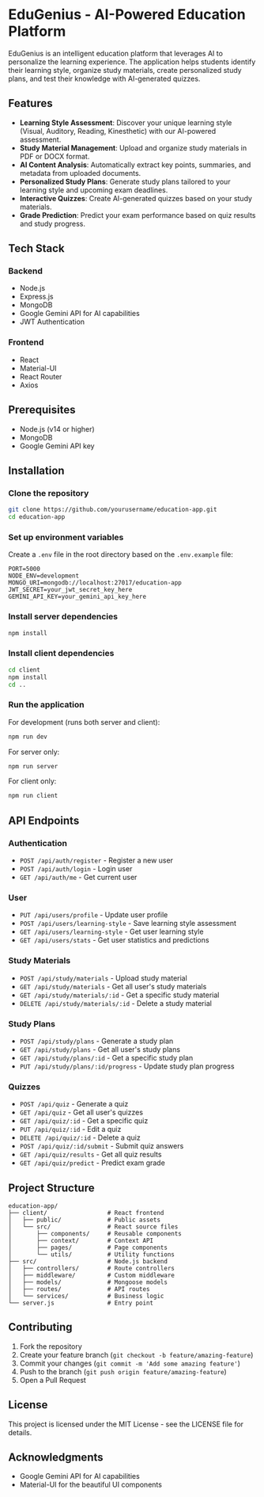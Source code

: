 # EduGenius - AI-Powered Education Platform

EduGenius is an intelligent education platform that leverages AI to personalize the learning experience. The application helps students identify their learning style, organize study materials, create personalized study plans, and test their knowledge with AI-generated quizzes.

## Features

- **Learning Style Assessment**: Discover your unique learning style (Visual, Auditory, Reading, Kinesthetic) with our AI-powered assessment.
- **Study Material Management**: Upload and organize study materials in PDF or DOCX format.
- **AI Content Analysis**: Automatically extract key points, summaries, and metadata from uploaded documents.
- **Personalized Study Plans**: Generate study plans tailored to your learning style and upcoming exam deadlines.
- **Interactive Quizzes**: Create AI-generated quizzes based on your study materials.
- **Grade Prediction**: Predict your exam performance based on quiz results and study progress.

## Tech Stack

### Backend
- Node.js
- Express.js
- MongoDB
- Google Gemini API for AI capabilities
- JWT Authentication

### Frontend
- React
- Material-UI
- React Router
- Axios

## Prerequisites

- Node.js (v14 or higher)
- MongoDB
- Google Gemini API key

## Installation

### Clone the repository
```bash
git clone https://github.com/yourusername/education-app.git
cd education-app
```

### Set up environment variables
Create a `.env` file in the root directory based on the `.env.example` file:
```
PORT=5000
NODE_ENV=development
MONGO_URI=mongodb://localhost:27017/education-app
JWT_SECRET=your_jwt_secret_key_here
GEMINI_API_KEY=your_gemini_api_key_here
```

### Install server dependencies
```bash
npm install
```

### Install client dependencies
```bash
cd client
npm install
cd ..
```

### Run the application
For development (runs both server and client):
```bash
npm run dev
```

For server only:
```bash
npm run server
```

For client only:
```bash
npm run client
```

## API Endpoints

### Authentication
- `POST /api/auth/register` - Register a new user
- `POST /api/auth/login` - Login user
- `GET /api/auth/me` - Get current user

### User
- `PUT /api/users/profile` - Update user profile
- `POST /api/users/learning-style` - Save learning style assessment
- `GET /api/users/learning-style` - Get user learning style
- `GET /api/users/stats` - Get user statistics and predictions

### Study Materials
- `POST /api/study/materials` - Upload study material
- `GET /api/study/materials` - Get all user's study materials
- `GET /api/study/materials/:id` - Get a specific study material
- `DELETE /api/study/materials/:id` - Delete a study material

### Study Plans
- `POST /api/study/plans` - Generate a study plan
- `GET /api/study/plans` - Get all user's study plans
- `GET /api/study/plans/:id` - Get a specific study plan
- `PUT /api/study/plans/:id/progress` - Update study plan progress

### Quizzes
- `POST /api/quiz` - Generate a quiz
- `GET /api/quiz` - Get all user's quizzes
- `GET /api/quiz/:id` - Get a specific quiz
- `PUT /api/quiz/:id` - Edit a quiz
- `DELETE /api/quiz/:id` - Delete a quiz
- `POST /api/quiz/:id/submit` - Submit quiz answers
- `GET /api/quiz/results` - Get all quiz results
- `GET /api/quiz/predict` - Predict exam grade

## Project Structure

```
education-app/
├── client/                 # React frontend
│   ├── public/             # Public assets
│   └── src/                # React source files
│       ├── components/     # Reusable components
│       ├── context/        # Context API
│       ├── pages/          # Page components
│       └── utils/          # Utility functions
├── src/                    # Node.js backend
│   ├── controllers/        # Route controllers
│   ├── middleware/         # Custom middleware
│   ├── models/             # Mongoose models
│   ├── routes/             # API routes
│   └── services/           # Business logic
└── server.js               # Entry point
```

## Contributing

1. Fork the repository
2. Create your feature branch (`git checkout -b feature/amazing-feature`)
3. Commit your changes (`git commit -m 'Add some amazing feature'`)
4. Push to the branch (`git push origin feature/amazing-feature`)
5. Open a Pull Request

## License

This project is licensed under the MIT License - see the LICENSE file for details.

## Acknowledgments

- Google Gemini API for AI capabilities
- Material-UI for the beautiful UI components